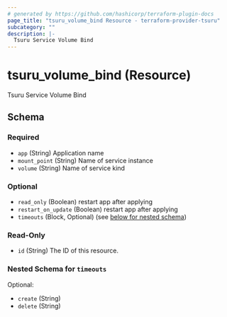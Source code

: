 ```yaml
---
# generated by https://github.com/hashicorp/terraform-plugin-docs
page_title: "tsuru_volume_bind Resource - terraform-provider-tsuru"
subcategory: ""
description: |-
  Tsuru Service Volume Bind
---
```


# tsuru_volume_bind (Resource)

Tsuru Service Volume Bind



<!-- schema generated by tfplugindocs -->
## Schema

### Required

- `app` (String) Application name
- `mount_point` (String) Name of service instance
- `volume` (String) Name of service kind

### Optional

- `read_only` (Boolean) restart app after applying
- `restart_on_update` (Boolean) restart app after applying
- `timeouts` (Block, Optional) (see [below for nested schema](#nestedblock--timeouts))

### Read-Only

- `id` (String) The ID of this resource.

<a id="nestedblock--timeouts"></a>
### Nested Schema for `timeouts`

Optional:

- `create` (String)
- `delete` (String)


